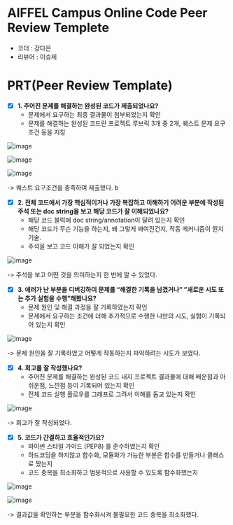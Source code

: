 # AIFFEL Campus Online Code Peer Review Templete
- 코더 : 강다은
- 리뷰어 : 이승제


# PRT(Peer Review Template)
- [x]  **1. 주어진 문제를 해결하는 완성된 코드가 제출되었나요?**
    - 문제에서 요구하는 최종 결과물이 첨부되었는지 확인
    - 문제를 해결하는 완성된 코드란 프로젝트 루브릭 3개 중 2개, 퀘스트 문제 요구조건 등을 지칭

![image](https://github.com/DiANA-KANG/AIFFEL-QUEST/assets/85716670/e884b670-da4c-42bc-88de-e5c267a1f0d7)

![image](https://github.com/DiANA-KANG/AIFFEL-QUEST/assets/85716670/24b7eee6-1655-484c-a9ff-6534a2bafdbc)

![image](https://github.com/DiANA-KANG/AIFFEL-QUEST/assets/85716670/91673c32-30e5-446e-8d6e-31fcdb8f2b09)

-> 퀘스트 요구조건을 충족하여 제출했다. b
    
- [x]  **2. 전체 코드에서 가장 핵심적이거나 가장 복잡하고 이해하기 어려운 부분에 작성된 
주석 또는 doc string을 보고 해당 코드가 잘 이해되었나요?**
    - 해당 코드 블럭에 doc string/annotation이 달려 있는지 확인
    - 해당 코드가 무슨 기능을 하는지, 왜 그렇게 짜여진건지, 작동 메커니즘이 뭔지 기술.
    - 주석을 보고 코드 이해가 잘 되었는지 확인
     
![image](https://github.com/DiANA-KANG/AIFFEL-QUEST/assets/85716670/50f88724-6727-46ed-a205-3a18323306c7)

-> 주석을 보고 어떤 것을 의미하는지 한 번에 알 수 있었다.

- [x]  **3. 에러가 난 부분을 디버깅하여 문제를 “해결한 기록을 남겼거나” 
”새로운 시도 또는 추가 실험을 수행”해봤나요?**
    - 문제 원인 및 해결 과정을 잘 기록하였는지 확인
    - 문제에서 요구하는 조건에 더해 추가적으로 수행한 나만의 시도, 실험이 기록되어 있는지 확인

![image](https://github.com/DiANA-KANG/AIFFEL-QUEST/assets/85716670/eb13ddd5-a8a1-49b2-b423-b256fc6f189e)

-> 문제 원인을 잘 기록하였고 어떻게 작동하는지 파악하려는 시도가 보였다.

- [x]  **4. 회고를 잘 작성했나요?**
    - 주어진 문제를 해결하는 완성된 코드 내지 프로젝트 결과물에 대해
    배운점과 아쉬운점, 느낀점 등이 기록되어 있는지 확인
    - 전체 코드 실행 플로우를 그래프로 그려서 이해를 돕고 있는지 확인

![image](https://github.com/DiANA-KANG/AIFFEL-QUEST/assets/85716670/411d050f-86ab-4adf-820b-8063bba71c27)

-> 회고가 잘 작성되었다.
        
- [x]  **5. 코드가 간결하고 효율적인가요?**
    - 파이썬 스타일 가이드 (PEP8) 를 준수하였는지 확인
    - 하드코딩을 하지않고 함수화, 모듈화가 가능한 부분은 함수를 만들거나 클래스로 짰는지
    - 코드 중복을 최소화하고 범용적으로 사용할 수 있도록 함수화했는지

![image](https://github.com/DiANA-KANG/AIFFEL-QUEST/assets/85716670/c3fda52e-eb50-44e8-851b-da48e9931c55)

![image](https://github.com/DiANA-KANG/AIFFEL-QUEST/assets/85716670/52375a10-9a00-44bf-a47b-d77829d7f772)

-> 결과값을 확인하는 부분을 함수화시켜 불필요한 코드 중복을 최소화했다.
